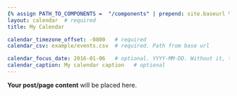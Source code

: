 ```yaml
---
{% assign PATH_TO_COMPONENTS =  "/components" | prepend: site.baseurl %}
layout: calendar  # required
title: My Calendar

calendar_timezone_offset: -0800   # required
calendar_csv: example/events.csv  # required. Path from base url

calendar_focus_date: 2016-01-06   # optional. YYYY-MM-DD. Without it, the default is today
calendar_caption: My calendar caption   # optional
---
```


**Your post/page content** will be placed here.
